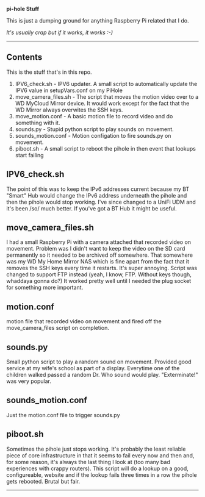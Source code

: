 **pi-hole Stuff**

This is just a dumping ground for anything Raspberry Pi related that I do.

*It's usually crap but if it works, it works :-)*

---

## Contents

This is the stuff that's in this repo.

1. IPV6_check.sh - IPV6 updater. A small script to automatically update the IPV6 value in setupVars.conf on my PiHole
2. move_camera_files.sh - The script that moves the motion video over to a WD MyCloud Mirror device. It would work except for the fact that the WD Mirror always overwites the SSH keys.
3. move_motion.conf - A basic motion file to record video and do something with it.
4. sounds.py - Stupid python script to play sounds on movement.
5. sounds_motion.conf - Motion configation to fire sounds.py on movement.
5. piboot.sh - A small script to reboot the pihole in then event that lookups start failing

## IPV6_check.sh

The point of this was to keep the IPv6 addresses current because my BT "Smart" Hub would change the IPv6 address underneath the pihole and then the pihole would stop working. I've since changed to a UniFi UDM and it's been /so/ much better. If you've got a BT Hub it might be useful.

## move_camera_files.sh

I had a small Raspberry Pi with a camera attached that recorded video on movement. Problem was I didn't want to keep the video on the SD card permanently so it needed to be archived off somewhere. That somewhere was my WD My Home Mirror NAS which is fine apart from the fact that it removes the SSH keys every time it restarts. It's super annoying. Script was changed to support FTP instead (yeah, I know, FTP. Without keys though, whaddaya gonna do?) It worked pretty well until I needed the plug socket for something more important.

## motion.conf

motion file that recorded video on movement and fired off the move_camera_files script on completion.

## sounds.py

Small python script to play a random sound on movement. Provided good service at my wife's school as part of a display. Everytime one of the children walked passed a random Dr. Who sound would play. "Exterminate!" was very popular.

## sounds_motion.conf

Just the motion.conf file to trigger sounds.py

## piboot.sh

Sometimes the pihole just stops working. It's probably the least reliable piece of core infrastructure in that it seems to fail every now and then and, for some reason, it's always the last thing I look at (too many bad experiences with crappy routers). This script will do a lookup on a good, configureable, website and if the lookup fails three times in a row the pihole gets rebooted. Brutal but fair.

---